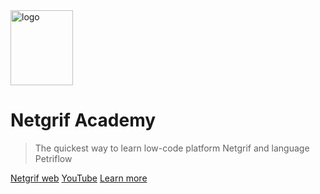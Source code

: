 <img alt="logo" height="120" src="_media/logo.png" width="100"/>

# Netgrif Academy

> The quickest way to learn low-code platform Netgrif and language Petriflow

[Netgrif web](https://netgrif.com/)
[YouTube](https://www.youtube.com/@netgrif)
[Learn more](#Introduction)